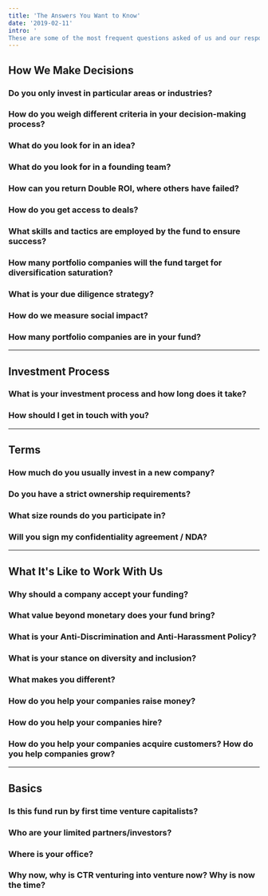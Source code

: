 ```yaml
---
title: 'The Answers You Want to Know'
date: '2019-02-11'
intro: '
These are some of the most frequent questions asked of us and our responses.'
---
```


## How We Make Decisions

### Do you only invest in particular areas or industries?
### How do you weigh different criteria in your decision-making process?
### What do you look for in an idea?
### What do you look for in a founding team?
### How can you return Double ROI, where others have failed?
### How do you get access to deals?
### What skills and tactics are employed by the fund to ensure success?
### How many portfolio companies will the fund target for diversification saturation?
### What is your due diligence strategy?
### How do we measure social impact?
### How many portfolio companies are in your fund?

---

## Investment Process

### What is your investment process and how long does it take?
### How should I get in touch with you?

---

## Terms

### How much do you usually invest in a new company?
### Do you have a strict ownership requirements?
### What size rounds do you participate in?
### Will you sign my confidentiality agreement / NDA?

---

## What It's Like to Work With Us

### Why should a company accept your funding?
### What value beyond monetary does your fund bring?
### What is your Anti-Discrimination and Anti-Harassment Policy?
### What is your stance on diversity and inclusion?
### What makes you different?
### How do you help your companies raise money?
### How do you help your companies hire?
### How do you help your companies acquire customers? How do you help companies grow?

---

## Basics

### Is this fund run by first time venture capitalists?
### Who are your limited partners/investors?
### Where is your office?
### Why now, why is CTR venturing into venture now? Why is now the time?

